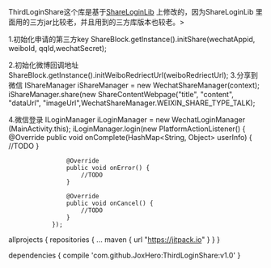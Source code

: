  
  ThirdLoginShare这个库是基于[ShareLoginLib](https://github.com/lingochamp/ShareLoginLib) 上修改的，因为ShareLoginLib 里面用的三方jar比较老，并且用到的三方库版本也较老。>
  
  1.初始化申请的第三方key
       ShareBlock.getInstance().initShare(wechatAppid, weiboId, qqId,wechatSecret);
       
  2.初始化微博回调地址
       ShareBlock.getInstance().initWeiboRedriectUrl(weiboRedriectUrl);
  3.分享到微信
  IShareManager iShareManager = new WechatShareManager(context);
  iShareManager.share(new ShareContentWebpage("title", "content", "dataUrl",
  "imageUrl",WechatShareManager.WEIXIN_SHARE_TYPE_TALK);
  
  4.微信登录
  ILoginManager iLoginManager = new WechatLoginManager
                        (MainActivity.this);
                iLoginManager.login(new PlatformActionListener() {
                    @Override
                    public void onComplete(HashMap<String, Object> userInfo) {
                        //TODO
                    }

                    @Override
                    public void onError() {
                        //TODO
                    }

                    @Override
                    public void onCancel() {
                        //TODO
                    }
                });
       
       
allprojects {
		repositories {
			...
			maven { url "https://jitpack.io" }
		}
	}
  
  dependencies {
	        compile 'com.github.JoxHero:ThirdLoginShare:v1.0'
	}
  
